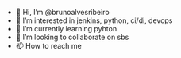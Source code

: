 - 👋 Hi, I’m @brunoalvesribeiro
- 👀 I’m interested in jenkins, python, ci/di, devops
- 🌱 I’m currently learning pyhton
- 💞️ I’m looking to collaborate on sbs
- 📫 How to reach me 

<!---
brunoalvesribeiro/brunoalvesribeiro is a ✨ special ✨ repository because its `README.md` (this file) appears on your GitHub profile.
You can click the Preview link to take a look at your changes.
--->
